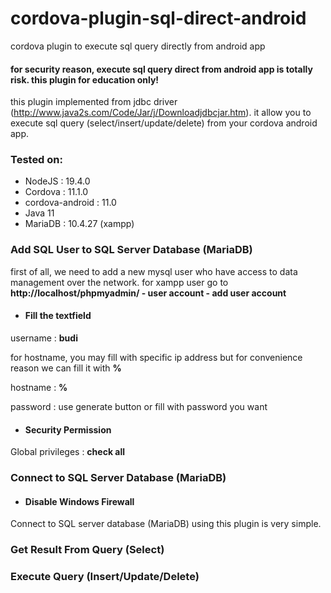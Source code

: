 # cordova-plugin-sql-direct-android
cordova plugin to execute sql query directly from android app 

#### for security reason, execute sql query direct from android app is totally risk. this plugin for education only!

this plugin implemented from jdbc driver (http://www.java2s.com/Code/Jar/j/Downloadjdbcjar.htm). it allow you to execute sql query (select/insert/update/delete) from your cordova android app. 

### Tested on:

- NodeJS  	      : 19.4.0
- Cordova 	      : 11.1.0
- cordova-android : 11.0 
- Java 11  
- MariaDB : 10.4.27 (xampp)

### Add SQL User to SQL Server Database (MariaDB)

first of all, we need to add a new mysql user who have access to data management over the network. for xampp user go to **http://localhost/phpmyadmin/ - user account - add user account**

- #### Fill the textfield

username : **budi**

for hostname, you may fill with specific ip address but for convenience reason we can fill it with **%**

hostname : **%**

password : use generate button or fill with password you want 

- #### Security Permission

Global privileges : **check all** 


### Connect to SQL Server Database (MariaDB)

- #### Disable Windows Firewall

Connect to SQL server database (MariaDB) using this plugin is very simple. 

### Get Result From Query (Select)


### Execute Query (Insert/Update/Delete)


